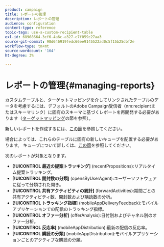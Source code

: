 ```yaml
---
product: campaign
title: レポートの管理
description: レポートの管理
audience: configuration
content-type: reference
topic-tags: use-a-custom-recipient-table
exl-id: 68908664-3cf6-4a6c-a327-c7f059c27aa3
source-git-commit: 98d646919fedc66ee9145522ad0c5f15b25dbf2e
workflow-type: tm+mt
source-wordcount: '164'
ht-degree: 3%

---
```


# レポートの管理{#managing-reports}

カスタムテーブルと、ターゲットマッピングを介してリンクされたテーブルのデータを考慮するには、デフォルトのAdobe Campaign受信者（nm:recipientまたはスキーマリンク）に固有のスキーマに基づくレポートを再開発する必要があります（[ターゲットマッピング](../../configuration/using/target-mapping.md)の節を参照）。

新しいレポートを作成するには、[この節](../../reporting/using/about-reports-creation-in-campaign.md)を参照してください。

場合によっては、これらのテーブルに固有の新しいキューブを配置する必要があります。 キューブについて詳しくは、[この節](../../reporting/using/about-cubes.md)を参照してください。

次のレポートが対象となります。

* **[!UICONTROL 最近の提案トラッキング]** (recentPropositions):リアルタイム提案トラッキング。
* **[!UICONTROL 開封数の分類]** (opensByUserAgent):ユーザーソフトウェアに従って分類された開き。
* **[!UICONTROL 共有アクティビティの統計]** (forwardActivities):期間ごとの共有アクティビティ数、開封数および購読数の分析。
* **[!UICONTROL トラッキング指標]** (mobileAppDeliveryFeedback):モバイルアプリケーションでの配信のトラッキング指標。
* **[!UICONTROL オファー分析]** (offerAnalysis):日付別およびチャネル別のオファー分析。
* **[!UICONTROL 反応率]** (mobileAppDistribution):最新の配信の反応率。
* **[!UICONTROL 購読の分類]** (mobileAppDistribution):モバイルアプリケーションごとのアクティブな購読の分類。
